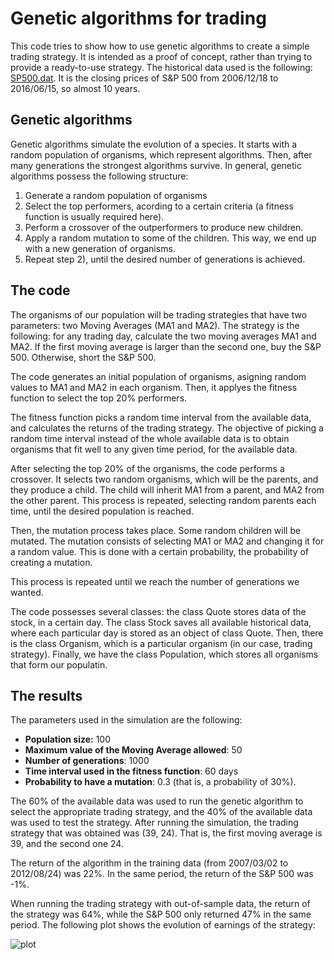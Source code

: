 # Genetic algorithms for trading

This code tries to show how to use genetic algorithms to create a simple trading strategy. It is intended as a proof of concept, rather than trying to provide a ready-to-use strategy. The historical data used is the following: [SP500.dat](https://github.com/imanolperez/Genetic-algorithm-for-trading/blob/master/SP500.dat). It is the closing prices of S&P 500 from 2006/12/18 to 2016/06/15, so almost 10 years.

## Genetic algorithms

Genetic algorithms simulate the evolution of a species. It starts with a random population of organisms, which represent algorithms. Then, after many generations the strongest algorithms survive. In general, genetic algorithms possess the following structure:

1) Generate a random population of organisms
2) Select the top performers, acording to a certain criteria (a fitness function is usually required here).
3) Perform a crossover of the outperformers to produce new children.
4) Apply a random mutation to some of the children. This way, we end up with a new generation of organisms.
5) Repeat step 2), until the desired number of generations is achieved.

## The code

The organisms of our population will be trading strategies that have two parameters: two Moving Averages (MA1 and MA2). The strategy is the following: for any trading day, calculate the two moving averages MA1 and MA2. If the first moving average is larger than the second one, buy the S&P 500. Otherwise, short the S&P 500.

The code generates an initial population of organisms, asigning random values to MA1 and MA2 in each organism. Then, it applyes the fitness function to select the top 20% performers.

The fitness function picks a random time interval from the available data, and calculates the returns of the trading strategy. The objective of picking a random time interval instead of the whole available data is to obtain organisms that fit well to any given time period, for the available data.

After selecting the top 20% of the organisms, the code performs a crossover. It selects two random organisms, which will be the parents, and they produce a child. The child will inherit MA1 from a parent, and MA2 from the other parent. This process is repeated, selecting random parents each time, until the desired population is reached.

Then, the mutation process takes place. Some random children will be mutated. The mutation consists of selecting MA1 or MA2 and changing it for a random value. This is done with a certain probability, the probability of creating a mutation.

This process is repeated until we reach the number of generations we wanted.

The code possesses several classes: the class Quote stores data of the stock, in a certain day. The class Stock saves all available historical data, where each particular day is stored as an object of class Quote. Then, there is the class Organism, which is a particular organism (in our case, trading strategy). Finally, we have the class Population, which stores all organisms that form our populatin.

## The results

The parameters used in the simulation are the following:

- **Population size:** 100
- **Maximum value of the Moving Average allowed**: 50
- **Number of generations**: 1000
- **Time interval used in the fitness function**: 60 days
- **Probability to have a mutation**: 0.3 (that is, a probability of 30%).

The 60% of the available data was used to run the genetic algorithm to select the appropriate trading strategy, and the 40% of the available data was used to test the strategy. After running the simulation, the trading strategy that was obtained was (39, 24). That is, the first moving average is 39, and the second one 24.

The return of the algorithm in the training data (from 2007/03/02 to 2012/08/24) was 22%. In the same period, the return of the S&P 500 was -1%.

When running the trading strategy with out-of-sample data, the return of the strategy was 64%, while the S&P 500 only returned 47% in the same period. The following plot shows the evolution of earnings of the strategy:

![plot](https://raw.githubusercontent.com/imanolperez/Genetic-algorithm-for-trading/master/results/returns_out_of_sample.jpg)











